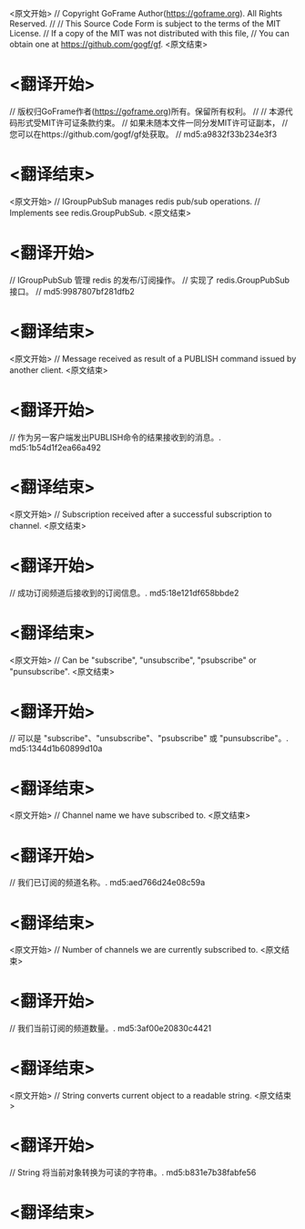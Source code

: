 
<原文开始>
// Copyright GoFrame Author(https://goframe.org). All Rights Reserved.
//
// This Source Code Form is subject to the terms of the MIT License.
// If a copy of the MIT was not distributed with this file,
// You can obtain one at https://github.com/gogf/gf.
<原文结束>

# <翻译开始>
// 版权归GoFrame作者(https://goframe.org)所有。保留所有权利。
//
// 本源代码形式受MIT许可证条款约束。
// 如果未随本文件一同分发MIT许可证副本，
// 您可以在https://github.com/gogf/gf处获取。
// md5:a9832f33b234e3f3
# <翻译结束>


<原文开始>
// IGroupPubSub manages redis pub/sub operations.
// Implements see redis.GroupPubSub.
<原文结束>

# <翻译开始>
// IGroupPubSub 管理 redis 的发布/订阅操作。
// 实现了 redis.GroupPubSub 接口。
// md5:9987807bf281dfb2
# <翻译结束>


<原文开始>
// Message received as result of a PUBLISH command issued by another client.
<原文结束>

# <翻译开始>
// 作为另一客户端发出PUBLISH命令的结果接收到的消息。. md5:1b54d1f2ea66a492
# <翻译结束>


<原文开始>
// Subscription received after a successful subscription to channel.
<原文结束>

# <翻译开始>
// 成功订阅频道后接收到的订阅信息。. md5:18e121df658bbde2
# <翻译结束>


<原文开始>
// Can be "subscribe", "unsubscribe", "psubscribe" or "punsubscribe".
<原文结束>

# <翻译开始>
// 可以是 "subscribe"、"unsubscribe"、"psubscribe" 或 "punsubscribe"。. md5:1344d1b60899d10a
# <翻译结束>


<原文开始>
// Channel name we have subscribed to.
<原文结束>

# <翻译开始>
// 我们已订阅的频道名称。. md5:aed766d24e08c59a
# <翻译结束>


<原文开始>
// Number of channels we are currently subscribed to.
<原文结束>

# <翻译开始>
// 我们当前订阅的频道数量。. md5:3af00e20830c4421
# <翻译结束>


<原文开始>
// String converts current object to a readable string.
<原文结束>

# <翻译开始>
// String 将当前对象转换为可读的字符串。. md5:b831e7b38fabfe56
# <翻译结束>


